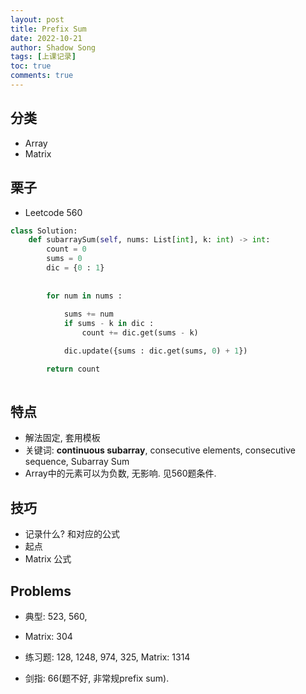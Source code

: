 ```yaml
---
layout: post 
title: Prefix Sum
date: 2022-10-21
author: Shadow Song
tags: [上课记录]
toc: true
comments: true
---
```


## 分类

- Array
- Matrix

## 栗子

- Leetcode 560

```python
class Solution:
    def subarraySum(self, nums: List[int], k: int) -> int:
        count = 0
        sums = 0
        dic = {0 : 1}
        
        
        for num in nums :
            
            sums += num
            if sums - k in dic :
                count += dic.get(sums - k)

            dic.update({sums : dic.get(sums, 0) + 1})

        return count
    
```

## 特点

- 解法固定, 套用模板
- 关键词: **continuous subarray**, consecutive elements,  consecutive sequence, Subarray Sum
- Array中的元素可以为负数, 无影响. 见560题条件. 

## 技巧

- 记录什么?  和对应的公式
- 起点
- Matrix 公式


## Problems

- 典型: 523, 560,

- Matrix: 304

- 练习题: 128, 1248, 974, 325,  Matrix: 1314

- 剑指: 66(题不好, 非常规prefix sum). 
